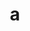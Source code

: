 ---
title: a
description: This blog contains concise writeups for diverse NUS GreyHats 2025, covering forensics. Let's explore and enhance our cybersecurity skills together.
image:

# Badge style
style:
    background: "#0177b8"
    color: "#fff"
---